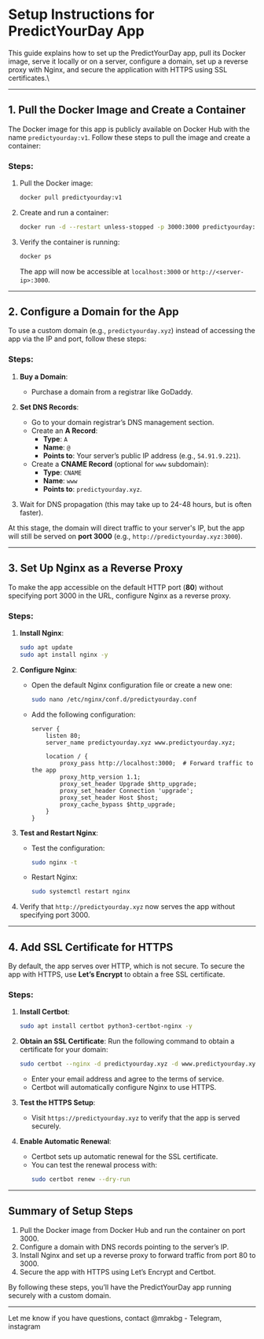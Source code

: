 # Setup Instructions for PredictYourDay App

This guide explains how to set up the PredictYourDay app, pull its Docker image, serve it locally or on a server, configure a domain, set up a reverse proxy with Nginx, and secure the application with HTTPS using SSL certificates.\

---

## **1. Pull the Docker Image and Create a Container**

The Docker image for this app is publicly available on Docker Hub with the name `predictyourday:v1`. Follow these steps to pull the image and create a container:

### **Steps**:
1. Pull the Docker image:
   ```bash
   docker pull predictyourday:v1
   ```

2. Create and run a container:
   ```bash
   docker run -d --restart unless-stopped -p 3000:3000 predictyourday:v1
   ```

3. Verify the container is running:
   ```bash
   docker ps
   ```
   The app will now be accessible at `localhost:3000` or `http://<server-ip>:3000`.

---

## **2. Configure a Domain for the App**

To use a custom domain (e.g., `predictyourday.xyz`) instead of accessing the app via the IP and port, follow these steps:

### **Steps**:
1. **Buy a Domain**:
   - Purchase a domain from a registrar like GoDaddy.

2. **Set DNS Records**:
   - Go to your domain registrar’s DNS management section.
   - Create an **A Record**:
     - **Type**: `A`
     - **Name**: `@`
     - **Points to**: Your server’s public IP address (e.g., `54.91.9.221`).
   - Create a **CNAME Record** (optional for `www` subdomain):
     - **Type**: `CNAME`
     - **Name**: `www`
     - **Points to**: `predictyourday.xyz`.

3. Wait for DNS propagation (this may take up to 24-48 hours, but is often faster).

At this stage, the domain will direct traffic to your server's IP, but the app will still be served on **port 3000** (e.g., `http://predictyourday.xyz:3000`).

---

## **3. Set Up Nginx as a Reverse Proxy**

To make the app accessible on the default HTTP port (**80**) without specifying port 3000 in the URL, configure Nginx as a reverse proxy.

### **Steps**:
1. **Install Nginx**:
   ```bash
   sudo apt update
   sudo apt install nginx -y
   ```

2. **Configure Nginx**:
   - Open the default Nginx configuration file or create a new one:
     ```bash
     sudo nano /etc/nginx/conf.d/predictyourday.conf
     ```

   - Add the following configuration:
     ```nginx
     server {
         listen 80;
         server_name predictyourday.xyz www.predictyourday.xyz;

         location / {
             proxy_pass http://localhost:3000;  # Forward traffic to the app
             proxy_http_version 1.1;
             proxy_set_header Upgrade $http_upgrade;
             proxy_set_header Connection 'upgrade';
             proxy_set_header Host $host;
             proxy_cache_bypass $http_upgrade;
         }
     }
     ```

3. **Test and Restart Nginx**:
   - Test the configuration:
     ```bash
     sudo nginx -t
     ```
   - Restart Nginx:
     ```bash
     sudo systemctl restart nginx
     ```

4. Verify that `http://predictyourday.xyz` now serves the app without specifying port 3000.

---

## **4. Add SSL Certificate for HTTPS**

By default, the app serves over HTTP, which is not secure. To secure the app with HTTPS, use **Let’s Encrypt** to obtain a free SSL certificate.

### **Steps**:
1. **Install Certbot**:
   ```bash
   sudo apt install certbot python3-certbot-nginx -y
   ```

2. **Obtain an SSL Certificate**:
   Run the following command to obtain a certificate for your domain:
   ```bash
   sudo certbot --nginx -d predictyourday.xyz -d www.predictyourday.xyz
   ```
   - Enter your email address and agree to the terms of service.
   - Certbot will automatically configure Nginx to use HTTPS.

3. **Test the HTTPS Setup**:
   - Visit `https://predictyourday.xyz` to verify that the app is served securely.

4. **Enable Automatic Renewal**:
   - Certbot sets up automatic renewal for the SSL certificate.
   - You can test the renewal process with:
     ```bash
     sudo certbot renew --dry-run
     ```

---

## **Summary of Setup Steps**

1. Pull the Docker image from Docker Hub and run the container on port 3000.
2. Configure a domain with DNS records pointing to the server’s IP.
3. Install Nginx and set up a reverse proxy to forward traffic from port 80 to 3000.
4. Secure the app with HTTPS using Let’s Encrypt and Certbot.

By following these steps, you’ll have the PredictYourDay app running securely with a custom domain.

---

Let me know if you have questions, contact @mrakbg - Telegram, instagram
